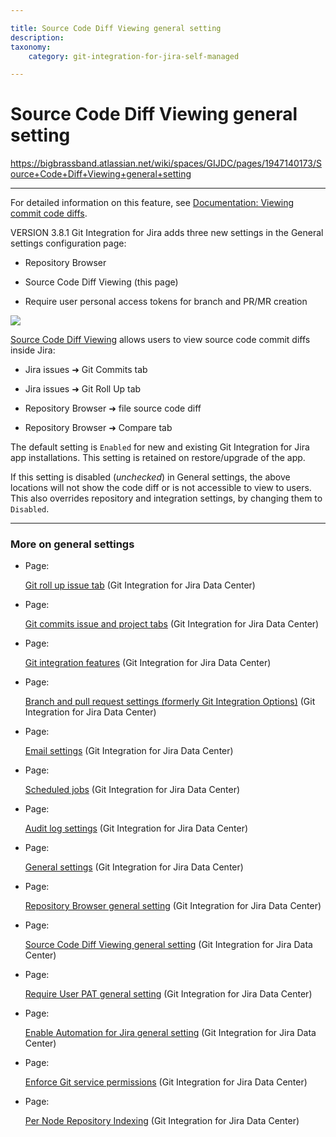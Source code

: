```yaml
---

title: Source Code Diff Viewing general setting
description:
taxonomy:
    category: git-integration-for-jira-self-managed

---
```


# Source Code Diff Viewing general setting

<https://bigbrassband.atlassian.net/wiki/spaces/GIJDC/pages/1947140173/Source+Code+Diff+Viewing+general+setting>

* * *

For detailed information on this feature, see [Documentation: Viewing commit code diffs](/wiki/spaces/GIJDC/pages/1930398768/Viewing+commit+code+diffs).

VERSION 3.8.1 Git Integration for Jira adds three new settings in the General settings configuration page:

*   Repository Browser
    
*   Source Code Diff Viewing (this page)
    
*   Require user personal access tokens for branch and PR/MR creation
    

![](https://bigbrassband.atlassian.net/wiki/download/thumbnails/1947140173/gitserver-gencfg-code-diff.png?version=1&modificationDate=1631802604022&cacheVersion=1&api=v2&width=442&height=90)

[Source Code Diff Viewing](/wiki/spaces/GIJDC/pages/1930398768/Viewing+commit+code+diffs) allows users to view source code commit diffs inside Jira:

*   Jira issues ➜ Git Commits tab
    
*   Jira issues ➜ Git Roll Up tab
    
*   Repository Browser ➜ file source code diff
    
*   Repository Browser ➜ Compare tab
    

  
The default setting is `Enabled` for new and existing Git Integration for Jira app installations. This setting is retained on restore/upgrade of the app.

If this setting is disabled (_unchecked_) in General settings, the above locations will not show the code diff or is not accessible to view to users. This also overrides repository and integration settings, by changing them to `Disabled`.

* * *

### More on general settings

*   Page:
    
    [Git roll up issue tab](/wiki/spaces/GIJDC/pages/1207828678/Git+roll+up+issue+tab) (Git Integration for Jira Data Center)
    
*   Page:
    
    [Git commits issue and project tabs](/wiki/spaces/GIJDC/pages/1207828697/Git+commits+issue+and+project+tabs) (Git Integration for Jira Data Center)
    
*   Page:
    
    [Git integration features](/wiki/spaces/GIJDC/pages/1207795905/Git+integration+features) (Git Integration for Jira Data Center)
    
*   Page:
    
    [Branch and pull request settings (formerly Git Integration Options)](/wiki/spaces/GIJDC/pages/1207828745) (Git Integration for Jira Data Center)
    
*   Page:
    
    [Email settings](/wiki/spaces/GIJDC/pages/1207795941/Email+settings) (Git Integration for Jira Data Center)
    
*   Page:
    
    [Scheduled jobs](/wiki/spaces/GIJDC/pages/1207795958/Scheduled+jobs) (Git Integration for Jira Data Center)
    
*   Page:
    
    [Audit log settings](/wiki/spaces/GIJDC/pages/1207828866/Audit+log+settings) (Git Integration for Jira Data Center)
    
*   Page:
    
    [General settings](/wiki/spaces/GIJDC/pages/1930398111/General+settings) (Git Integration for Jira Data Center)
    
*   Page:
    
    [Repository Browser general setting](/wiki/spaces/GIJDC/pages/1947140158/Repository+Browser+general+setting) (Git Integration for Jira Data Center)
    
*   Page:
    
    [Source Code Diff Viewing general setting](/wiki/spaces/GIJDC/pages/1947140173/Source+Code+Diff+Viewing+general+setting) (Git Integration for Jira Data Center)
    
*   Page:
    
    [Require User PAT general setting](/wiki/spaces/GIJDC/pages/1947107395/Require+User+PAT+general+setting) (Git Integration for Jira Data Center)
    
*   Page:
    
    [Enable Automation for Jira general setting](/wiki/spaces/GIJDC/pages/2045149338/Enable+Automation+for+Jira+general+setting) (Git Integration for Jira Data Center)
    
*   Page:
    
    [Enforce Git service permissions](/wiki/spaces/GIJDC/pages/2091810842/Enforce+Git+service+permissions) (Git Integration for Jira Data Center)
    
*   Page:
    
    [Per Node Repository Indexing](/wiki/spaces/GIJDC/pages/2095775749/Per+Node+Repository+Indexing) (Git Integration for Jira Data Center)